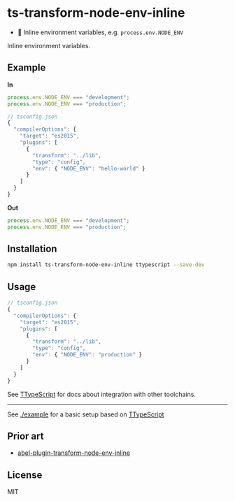 # ts-transform-node-env-inline

* :flashlight: Inline environment variables, e.g. `process.env.NODE_ENV`

Inline environment variables.

## Example

**In**

```ts
process.env.NODE_ENV === "development";
process.env.NODE_ENV === "production";
```

```js 
// tsconfig.json
{
  "compilerOptions": {
    "target": "es2015",
    "plugins": [
      {
        "transform": "../lib",
        "type": "config",
        "env": { "NODE_ENV": "hello-world" }
      }
    ]
  }
}
```

**Out**

```ts
process.env.NODE_ENV === "development";
process.env.NODE_ENV === "production";
```

## Installation

```sh
npm install ts-transform-node-env-inline ttypescript --save-dev
```

## Usage


```js 
// tsconfig.json
{
  "compilerOptions": {
    "target": "es2015",
    "plugins": [
      {
        "transform": "../lib",
        "type": "config",
        "env": { "NODE_ENV": "production" }
      }
    ]
  }
}
```

See [TTypeScript](https://github.com/cevek/ttypescript#how-to-use) for docs about integration with other toolchains.

---

See [./example](./example) for a basic setup based on [TTypeScript](https://github.com/cevek/ttypescript)

## Prior art

* [abel-plugin-transform-node-env-inline](https://github.com/babel/minify/tree/master/packages/babel-plugin-transform-node-env-inline)

## License

MIT